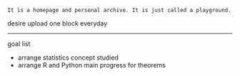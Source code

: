 ```
It is a homepage and personal archive. It is just called a playground.
```
desire upload one block everyday

---
goal list
- arrange statistics concept studied
- arrange R and Python main progress for theorems
